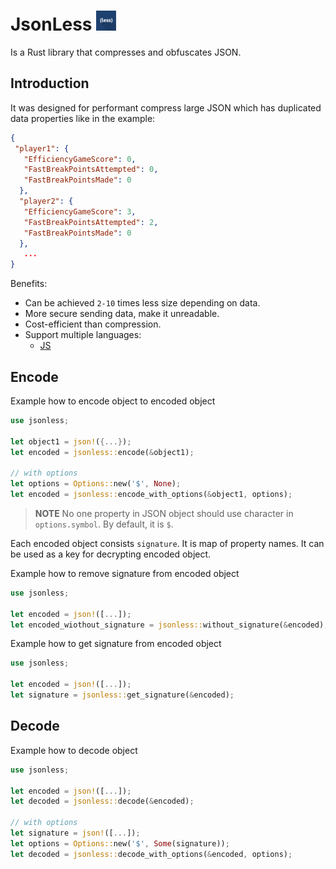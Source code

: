 # JsonLess <img src="https://raw.githubusercontent.com/7everen/jsonless-rs/main/icons/icon-32.png" alt="icon for jsonless compressor/obfuscator">

Is a Rust library that compresses and obfuscates JSON.

## Introduction
It was designed for performant compress large JSON which has duplicated data properties like in the example:
```json
{
 "player1": {
   "EfficiencyGameScore": 0,
   "FastBreakPointsAttempted": 0,
   "FastBreakPointsMade": 0
  },
  "player2": {
   "EfficiencyGameScore": 3,
   "FastBreakPointsAttempted": 2,
   "FastBreakPointsMade": 0
  },
   ...
}

```

Benefits:
- Can be achieved `2-10` times less size depending on data.
- More secure sending data, make it unreadable.
- Cost-efficient than compression.
- Support multiple languages:
  - [JS](https://github.com/7everen/jsonless-js)

  
## Encode

Example how to encode object to encoded object
```rust
use jsonless;

let object1 = json!({...});
let encoded = jsonless::encode(&object1);

// with options
let options = Options::new('$', None);
let encoded = jsonless::encode_with_options(&object1, options);

```
> **NOTE**
> No one property in JSON object should use character in `options.symbol`. By default, it is `$`.

Each encoded object consists `signature`. It is map of property names. It can be used as a key for decrypting encoded object.

Example how to remove signature from encoded object
```rust
use jsonless;

let encoded = json!([...]);
let encoded_wiothout_signature = jsonless::without_signature(&encoded);
```

Example how to get signature from encoded object
```rust
use jsonless;

let encoded = json!([...]);
let signature = jsonless::get_signature(&encoded);
```

## Decode

Example how to decode object
```rust
use jsonless;

let encoded = json!([...]);
let decoded = jsonless::decode(&encoded);

// with options
let signature = json!([...]);
let options = Options::new('$', Some(signature));
let decoded = jsonless::decode_with_options(&encoded, options);

```